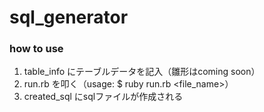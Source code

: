 # sql_generator
### how to use
1. table_info にテーブルデータを記入（雛形はcoming soon）
2. run.rb を叩く（usage: $ ruby run.rb <file_name>）
3. created_sql にsqlファイルが作成される

